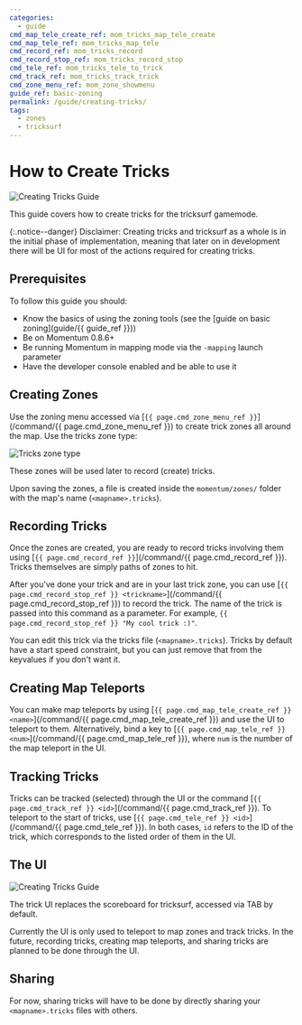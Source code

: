 ```yaml
---
categories:
  - guide
cmd_map_tele_create_ref: mom_tricks_map_tele_create
cmd_map_tele_ref: mom_tricks_map_tele
cmd_record_ref: mom_tricks_record
cmd_record_stop_ref: mom_tricks_record_stop
cmd_tele_ref: mom_tricks_tele_to_trick
cmd_track_ref: mom_tricks_track_trick
cmd_zone_menu_ref: mom_zone_showmenu
guide_ref: basic-zoning
permalink: /guide/creating-tricks/
tags:
  - zones
  - tricksurf
---
```


# How to Create Tricks

![Creating Tricks Guide](/images/guide_headers/guide_creating_tricks.jpg)

This guide covers how to create tricks for the tricksurf gamemode.

{:.notice--danger}
Disclaimer:
Creating tricks and tricksurf as a whole is in the initial phase of implementation, meaning that later on in development there will be UI for most of the actions required for creating tricks.

## Prerequisites

To follow this guide you should:

- Know the basics of using the zoning tools (see the [guide on basic zoning](guide/{{ guide_ref }}))
- Be on Momentum 0.8.6+
- Be running Momentum in mapping mode via the `-mapping` launch parameter
- Have the developer console enabled and be able to use it

## Creating Zones

Use the zoning menu accessed via [`{{ page.cmd_zone_menu_ref }}`](/command/{{ page.cmd_zone_menu_ref }}) to create trick zones all around the map.
Use the tricks zone type:

![Tricks zone type](/images/creating-tricks_guide/tricks-zone.jpg)

These zones will be used later to record (create) tricks.

Upon saving the zones, a file is created inside the `momentum/zones/` folder with the map's name (`<mapname>.tricks`).

## Recording Tricks

Once the zones are created, you are ready to record tricks involving them using [`{{ page.cmd_record_ref }}`](/command/{{ page.cmd_record_ref }}).
Tricks themselves are simply paths of zones to hit.

After you've done your trick and are in your last trick zone, you can use [`{{ page.cmd_record_stop_ref }} <trickname>`](/command/{{ page.cmd_record_stop_ref }}) to record the trick.
The name of the trick is passed into this command as a parameter.
For example, `{{ page.cmd_record_stop_ref }} "My cool trick :)"`.

You can edit this trick via the tricks file (`<mapname>.tricks`).
Tricks by default have a start speed constraint, but you can just remove that from the keyvalues if you don't want it.

## Creating Map Teleports

You can make map teleports by using [`{{ page.cmd_map_tele_create_ref }} <name>`](/command/{{ page.cmd_map_tele_create_ref }}) and use the UI to teleport to them.
Alternatively, bind a key to [`{{ page.cmd_map_tele_ref }} <num>`](/command/{{ page.cmd_map_tele_ref }}), where `num` is the number of the map teleport in the UI.

## Tracking Tricks

Tricks can be tracked (selected) through the UI or the command [`{{ page.cmd_track_ref }} <id>`](/command/{{ page.cmd_track_ref }}).
To teleport to the start of tricks, use [`{{ page.cmd_tele_ref }} <id>`](/command/{{ page.cmd_tele_ref }}).
In both cases, `id` refers to the ID of the trick, which corresponds to the listed order of them in the UI.

## The UI

![Creating Tricks Guide](/images/creating-tricks_guide/tricks-UI.jpg)

The trick UI replaces the scoreboard for tricksurf, accessed via TAB by default.

Currently the UI is only used to teleport to map zones and track tricks.
In the future, recording tricks, creating map teleports, and sharing tricks are planned to be done through the UI.

## Sharing

For now, sharing tricks will have to be done by directly sharing your `<mapname>.tricks` files with others.
